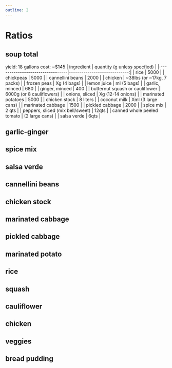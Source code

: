 ```yaml
---
outline: 2
---
```


# Ratios
## soup total
yield: 18 gallons
cost: ~$145
| ingredient                       | quantity (g unless specfied) |
|:---------------------------------|-----------------------------:|
| rice                             |                         5000 |
| chickpeas                        |                         5000 |
| cannellini beans                 |                         2000 |
| chicken                          | \~38lbs (or \~17kg, 7 packs) |
| frozen peas                      |                  Xg (4 bags) |
| lemon juice                      |                  ml (5 bags) |
| garlic, minced                   |                          680 |
| ginger, minced                   |                          400 |
| butternut squash or cauliflower  |    6000g (or 8 cauliflowers) |
| onions, sliced                   |            Xg (12-14 onions) |
| marinated potatoes               |                         5000 |
| chicken stock                    |                     8 liters |
| coconut milk                     |           Xml (3 large cans) |
| marinated cabbage                |                         1500 |
| pickled cabbage                  |                         2000 |
| spice mix                        |                        2 qts |
| peppers, sliced (mix bell/sweet) |                        12qts |
| canned whole peeled tomato       |               (2 large cans) |
| salsa verde                      |                         6qts |

## garlic-ginger
<!--@include: ./garlic-ginger/ratios.md-->
## spice mix
<!--@include: ./spice-mix/ratios.md-->
## salsa verde
<!--@include: ./salsa-verde/ratios.md-->
## cannellini beans
<!--@include: ./cannellini-beans/ratios.md-->
## chicken stock
<!--@include: ./chicken-stock/ratios.md-->
## marinated cabbage
<!--@include: ./marinated-cabbage/ratios.md-->
## pickled cabbage
<!--@include: ./pickled-cabbage/ratios.md-->
## marinated potato
<!--@include: ./marinated-potato/ratios.md-->
## rice
<!--@include: ./rice/ratios.md-->
## squash
<!--@include: ./squash/ratios.md-->
## cauliflower
<!--@include: ./cauliflower/ratios.md-->
## chicken
<!--@include: ./chicken/ratios.md-->
## veggies
<!--@include: ./veggies/ratios.md-->
## bread pudding
<!--@include: ./bread-pudding/ratios.md-->
<!--TODO: missing chickpea method/ratios-->
